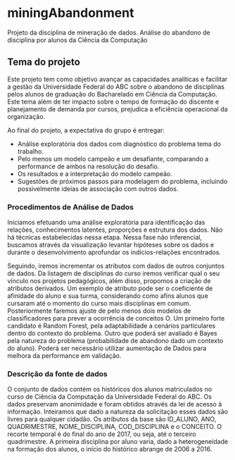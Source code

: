 # miningAbandonment

Projeto da disciplina de mineração de dados. 
Análise do abandono de disciplina por alunos da Ciência da Computação

## Tema do projeto

Este projeto tem como objetivo avançar as capacidades analíticas e facilitar a gestão da Universidade Federal do ABC sobre o abandono de disciplinas pelos alunos de graduação do Bacharelado em Ciência da Computação. Este tema além de ter impacto sobre o tempo de formação do discente e planejamento de demanda por cursos, prejudica a eficiência operacional da organização.

Ao final do projeto, a expectativa do grupo é entregar:

* Análise exploratória dos dados com diagnóstico do problema tema do trabalho. 
* Pelo menos um modelo campeão e um desafiante, comparando a performance de ambos na resolução do desafio. 
* Os resultados e a interpretação do modelo campeão. 
* Sugestões de próximos passos para modelagem do problema, incluindo possivelmente ideias de associação com outros dados.

### Procedimentos de Análise de Dados

Iniciamos efetuando uma análise exploratória para identificação das relações, conhecimentos latentes, proporções e estrutura dos dados. Não há técnicas estabelecidas nessa etapa. Nessa fase não inferencial, buscamos através da visualização levantar hipóteses sobre os dados e durante o desenvolvimento aprofundar os indícios-relações encontrados.

Seguindo, iremos incrementar os atributos com dados de outros conjuntos de dados. Da listagem de disciplinas do curso iremos verificar qual o seu vínculo nos projetos pedagógicos, além disso, propomos a criação de atributos derivados. Um exemplo de atributo pode ser o coeficiente de afinidade do aluno e sua turma, considerando como afins alunos que cursaram até o momento do curso mais disciplinas em comum.
Posteriormente faremos ajuste de pelo menos dois modelos de classificadores para prever a ocorrência de conceitos O. Um primeiro forte candidato é Random Forest, pela adaptabilidade a cenários particulares dentro do contexto do problema. Outro que poderá ser avaliado é Bayes pela natureza do problema (probabilidade de abandono dado um contexto do aluno). Poderá ser necessário utilizar aumentação de Dados para melhora da performance em validação.

### Descrição da fonte de dados

O conjunto de dados contém os históricos dos alunos matriculados no curso de Ciência da Computação da Universidade Federal do ABC. Os dados preservam anonimidade e foram obtidos através da lei de acesso à informação. Inteiramos que dado a natureza da solicitação esses dados são livres para qualquer cidadão. Os atributos da base são ID_ALUNO, ANO, QUADRIMESTRE, NOME_DISCIPLINA, COD_DISCIPLINA e o CONCEITO. O recorte temporal é do final do ano de 2017, ou seja, até o terceiro quadrimestre. A primeira disciplina por aluno varia, dado a heterogeneidade na formação dos alunos, o início do histórico abrange de 2006 a 2016.